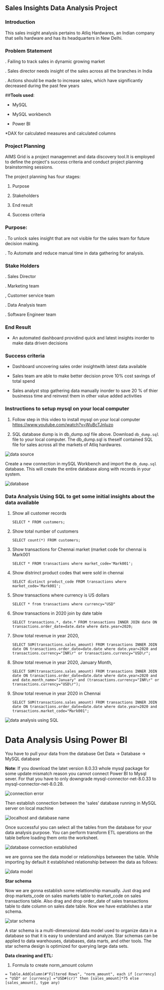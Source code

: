 ## Sales Insights Data Analysis Project
### Introduction
This sales insight analysis pertains to Atliq Hardwares, an Indian company that sells hardware and has its headquarters in New Delhi.
### Problem Statement
. Failing to track sales in dynamic growing market

. Sales director needs insight of the sales across all the branches in India

. Actions should be made to increase sales, which have significantly decreased during the past few years

##**Tools used**:
* MySQL 


* MySQL workbench


* Power BI

*DAX for calculated measures and calculated columns




### **Project Planning**
AIMS Grid is a project managemnet and data discovery tool.It is employed to define the project's success criteria and conduct project planning brainstorming sessions. 

The project planning has four stages:

1. Purpose

2. Stakeholders

3. End result

4. Success criteria

### Purpose:
. To unlock sales insight that are not visible for the  sales team for future decision making. 

. To Automate and reduce manual time in data gathering for analysis.

### Stake Holders
. Sales Director

. Marketing team

, Customer service team

. Data Analysis team

. Software Engineer team

### End Result
* An automated dashboard providind quick and latest insights inorder to make data driven decisions

### Success criteria
* Dashboard uncovering sales order insightwith latest data available

* Sales team are able to make better decision prove 10% cost savings of total spend


* Sales analyst stop gathering data manually inorder to save 20 % of thier businesss time and reinvest them in other value added activities

### Instructions to setup mysql on your local computer

1. Follow step in this video to install mysql on your local computer
https://www.youtube.com/watch?v=WuBcTJnIuzo

1. SQL database dump is in db_dump.sql file above. Download `db_dump.sql` file to your local computer. The db_dump.sql is theself contained SQL file for sales across all the markets of Atliq hardwares.

![data source](https://github.com/Java2411/Sales_insight_analysis/assets/133401917/5e093634-24b1-49b8-b27f-a4e94a91e468)


Create a new connection in mySQL Workbench and import the `db_dump.sql` database. This will create the entire database along with records in your system.

![database](https://github.com/Java2411/Sales_insight_analysis/assets/133401917/a2866c13-da35-485c-85bf-5564bd8a1c1b)


### Data Analysis Using SQL to get some initial insights about the data available

1. Show all customer records

    `SELECT * FROM customers;`

1. Show total number of customers

    `SELECT count(*) FROM customers;`

1. Show transactions for Chennai market (market code for chennai is Mark001

    `SELECT * FROM transactions where market_code='Mark001';`

1. Show distrinct product codes that were sold in chennai

    `SELECT distinct product_code FROM transactions where market_code='Mark001';`

1. Show transactions where currency is US dollars

    `SELECT * from transactions where currency="USD"`

1. Show transactions in 2020 join by date table

    `SELECT transactions.*, date.* FROM transactions INNER JOIN date ON transactions.order_date=date.date where date.year=2020;`

1. Show total revenue in year 2020,

    `SELECT SUM(transactions.sales_amount) FROM transactions INNER JOIN date ON transactions.order_date=date.date where date.year=2020 and transactions.currency="INR\r" or transactions.currency="USD\r";`
	
1. Show total revenue in year 2020, January Month,

    `SELECT SUM(transactions.sales_amount) FROM transactions INNER JOIN date ON transactions.order_date=date.date where date.year=2020 and and date.month_name="January" and (transactions.currency="INR\r" or transactions.currency="USD\r");`

1. Show total revenue in year 2020 in Chennai

    `SELECT SUM(transactions.sales_amount) FROM transactions INNER JOIN date ON transactions.order_date=date.date where date.year=2020
and transactions.market_code="Mark001";`

![data analysis using SQL](https://github.com/Java2411/Sales_insight_analysis/assets/133401917/c5ec03c6-b342-43ba-bf78-430d07e54723)


Data Analysis Using Power BI
============================

You have to pull your data from the database Get Data -> Database -> MySQL database

**Note**: If you download the latet version 8.0.33 whole mysql package for some update mismatch reason you cannot connect Power BI to Mysql sever. For that you have to only downgrade mysql-connector-net-8.0.33 to mysql-connector-net-8.0.28. 

![connection error](https://github.com/Java2411/Sales_insight_analysis/assets/133401917/eddfa874-ee37-480a-b6a3-d1d357613914)

Then establish connection between the 'sales' database running in MySQL server on local machine

![localhost and database name](https://github.com/Java2411/Sales_insight_analysis/assets/133401917/c9c77153-958f-4af5-a9c8-ac007b70803c)

Once successful you can select all the tables from the database for your data analysis purpose. You can perform transform ETL operations on the table before loading them onto the worksheet.

![database connection established](https://github.com/Java2411/Sales_insight_analysis/assets/133401917/c3c3359e-3d55-4be5-931b-a628bbf66532)

we are gonna see the data model or relationships betweeen the table. While importing by default it established relationship between the data as follows:

![data model](https://github.com/Java2411/Sales_insight_analysis/assets/133401917/e5149459-3364-46f3-9518-8ee552ee62b4)

**Star schema**

Now we are gonna establish some relattionship manually. Just drag and drop markets_code on sales markets table to market_code on sales transactions table. Also drag and drop order_date of sales transactions table to date  column on sales date table. Now we have establishes a star schema. 

![star schema](https://github.com/Java2411/Sales_insight_analysis/assets/133401917/377ca380-b396-4aa2-9f3d-f2718240bcce)


A star schema is a multi-dimensional data model used to organize data in a database so that it is easy to understand and analyze. Star schemas can be applied to data warehouses, databases, data marts, and other tools. The star schema design is optimized for querying large data sets.

**Data cleaning and ETL:**



1. Formula to create norm_amount column

`= Table.AddColumn(#"Filtered Rows", "norm_amount", each if [currency] = "USD" or [currency] ="USD#(cr)" then [sales_amount]*75 else [sales_amount], type any)`
